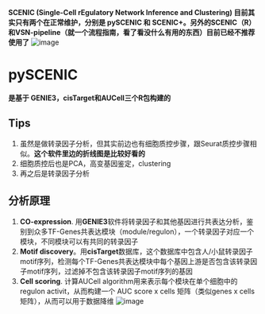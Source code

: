 **SCENIC (Single-Cell rEgulatory Network Inference and Clustering) 目前其实只有两个在正常维护，分别是 pySCENIC 和 SCENIC+。另外的SCENIC（R）和VSN-pipeline（就一个流程指南，看了看没什么有用的东西）目前已经不推荐使用了**
![image](https://github.com/JGangHan/sc_data_analysis/assets/75400599/58c998eb-20b0-46ae-8272-0a37ddc6a758)
# pySCENIC
**是基于 GENIE3，cisTarget和AUCell三个R包构建的**
## Tips
1. 虽然是做转录因子分析，但其实前边也有细胞质控步骤，跟Seurat质控步骤相似。**这个软件里边的折线图是比较好看的**
2. 细胞质控后也是PCA，高变基因鉴定，clustering
3. 再之后是转录因子分析
## 分析原理
1. **CO-expression**. 用**GENIE3**软件将转录因子和其他基因进行共表达分析，鉴别到众多TF-Genes共表达模块（module/regulon），一个转录因子对应一个模块，不同模块可以有共同的转录因子
2. **Motif discovery**。用**cisTarget**数据库，这个数据库中包含人/小鼠转录因子motif序列，检测每个TF-Genes共表达模块中每个基因上游是否包含该转录因子motif序列，过滤掉不包含该转录因子motif序列的基因
3. **Cell scoring**. 计算AUCell algorithm用来表示每个模块在单个细胞中的 regulon activit，从而构建一个 AUC score x cells 矩阵（类似genes x cells矩阵），从而可以用于数据降维
![image](https://github.com/JGangHan/sc_data_analysis/assets/75400599/62da89c5-e2f4-471f-beb8-5c4970e7d89c)










